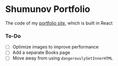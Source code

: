 # Shumunov Portfolio

The code of my [portfolio site](ShugKnight24.github.io), which is built in React

### To-Do
- [ ] Optimize images to improve performance
- [ ] Add a separate Books page
- [ ] Move away from using `dangerouslySetInnerHTML`
